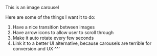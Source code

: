 This is an image carousel

Here are some of the things I want it to do:

1. Have a nice transition between images
2. Have arrow icons to allow user to scroll through
3. Make it auto rotate every few seconds
4. Link it to a better UI alternative, because carousels are terrible for conversion and UX ^^'
